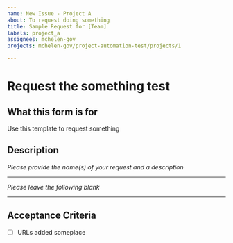 ```yaml
---
name: New Issue - Project A
about: To request doing something
title: Sample Request for [Team]
labels: project_a
assignees: mchelen-gov
projects: mchelen-gov/project-automation-test/projects/1

---
```


# Request the something test

## What this form is for
Use this template to request something

## Description
*Please provide the name(s) of your request and a description*

---

*Please leave the following blank*

---


## Acceptance Criteria
- [ ] URLs added someplace

